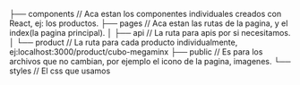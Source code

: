 ├── components // Aca estan los componentes individuales creados con React, ej: los productos.
├── pages // Aca estan las rutas de la pagina, y el index(la pagina principal).
│   ├── api // La ruta para apis por si necesitamos.
│   └── product // La ruta para cada producto individualmente, ej:localhost:3000/product/cubo-megaminx
├── public // Es para los archivos que no cambian, por ejemplo el icono de la pagina, imagenes. 
└── styles // El css que usamos